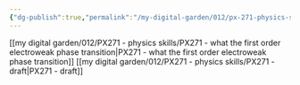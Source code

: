 ```yaml
---
{"dg-publish":true,"permalink":"/my-digital-garden/012/px-271-physics-skills/px-271-0-physics-skills/","created":"2024-10-16T16:16:46.749+01:00","updated":"2024-11-26T01:13:37.487+00:00"}
---
```


[[my digital garden/012/PX271 - physics skills/PX271 - what the first order electroweak phase transition\|PX271 - what the first order electroweak phase transition]]
[[my digital garden/012/PX271 - physics skills/PX271 - draft\|PX271 - draft]]
